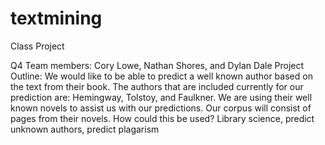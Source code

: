 # textmining
Class Project

Q4
Team members: Cory Lowe, Nathan Shores, and Dylan Dale
Project Outline:
We would like to be able to predict a well known author based on the text from their book. The authors that are included currently for our prediction are: Hemingway, Tolstoy, and Faulkner. We are using their well known novels to assist us with our predictions. Our corpus will consist of pages from their novels.
How could this be used? Library science, predict unknown authors, predict plagarism
